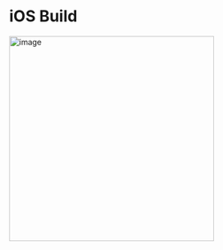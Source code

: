 # iOS Build
<img width="370" alt="image" src="https://github.com/andrei-roh/react-native-timer/assets/65450338/0bc3c55e-6d22-4341-a362-a24031eaa345">


